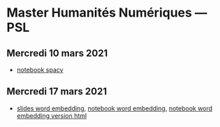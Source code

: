 # Master Humanités Numériques — PSL

## Mercredi 10 mars 2021
* [notebook spacy](hn-enc-tal-20210310.ipynb)

## Mercredi 17 mars 2021
* [slides word embedding](word-embedding-enc.html), [notebook word embedding](notebook-word-embedding-enc.ipynb), [notebook word embedding version html](notebook-word-embedding-enc.html)
